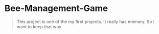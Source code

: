 # Bee-Management-Game

> This project is one of the my first projects. It really has memory. So I want to keep that way.
